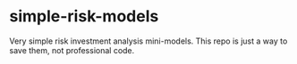 # simple-risk-models
Very simple risk investment analysis mini-models. This repo is just a way to save them, not professional code.
